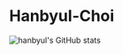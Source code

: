 # Hanbyul-Choi

![hanbyul's GitHub stats](https://github-readme-stats.vercel.app/api?username=hanbyul-choi&show_icons=true&theme=radical)
